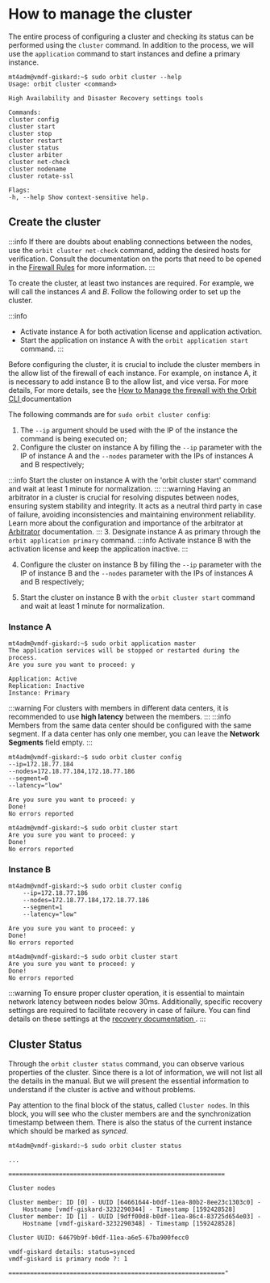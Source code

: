 # How to manage the cluster

The entire process of configuring a cluster and checking its status can be performed using the `cluster` command. In addition to the process, we will use the `application` command to start instances and define a primary instance. 
```
mt4adm@vmdf-giskard:~$ sudo orbit cluster --help
Usage: orbit cluster <command>

High Availability and Disaster Recovery settings tools

Commands:
cluster config
cluster start
cluster stop
cluster restart
cluster status
cluster arbiter
cluster net-check
cluster nodename
cluster rotate-ssl

Flags:
-h, --help Show context-sensitive help.
``` 
## Create the cluster
:::info
If there are doubts about enabling connections between the nodes, use the `orbit cluster net-check` command, adding the desired hosts for verification. Consult the documentation on the ports that need to be opened in the [Firewall Rules](/v3-32/docs/installation-firewall-requirements) for more information.
:::

To create the cluster, at least two instances are required. For example, we will call the instances *A* and *B*. Follow the following order to set up the cluster.

:::info
* Activate instance A for both activation license and application activation.
* Start the application on instance A with the `orbit application start` command.
:::


Before configuring the cluster, it is crucial to include the cluster members in the allow list of the firewall of each instance. For example, on instance A, it is necessary to add instance B to the allow list, and vice versa. For more details, For more details, see the [How to Manage the firewall with the Orbit CLI ](/v3-32/docs/orbit-cli-how-to-manage-the-firewall-with-the-orbit-cli) documentation 

The following commands are for `sudo orbit cluster config`:

1. The `--ip` argument should be used with the IP of the instance the command is being executed on;
2. Configure the cluster on instance A by filling the `--ip` parameter with the IP of instance A and the `--nodes` parameter with the IPs of instances A and B respectively;

:::info
Start the cluster on instance A with the 'orbit cluster start' command and wait at least 1 minute for normalization.
:::
:::warning
Having an arbitrator in a cluster is crucial for resolving disputes between nodes, ensuring system stability and integrity. It acts as a neutral third party in case of failure, avoiding inconsistencies and maintaining environment reliability. Learn more about the configuration and importance of the arbitrator at [Arbitrator](https://docs.senhasegura.io/v3-32/docs/arbitrator) documentation.
:::
3. Designate instance A as primary through the `orbit application primary` command.
:::info
Activate instance B with the activation license and keep the application inactive.
:::

4. Configure the cluster on instance B by filling the `--ip` parameter with the IP of instance B and the `--nodes` parameter with the IPs of instances A and B respectively;

1. Start the cluster on instance B with the `orbit cluster start` command and wait at least 1 minute for normalization.

### Instance A
``` 
mt4adm@vmdf-giskard:~$ sudo orbit application master
The application services will be stopped or restarted during the process.
Are you sure you want to proceed: y

Application: Active
Replication: Inactive
Instance: Primary
``` 
:::warning
For clusters with members in different data centers, it is recommended to use **high latency** between the members.
:::
:::info
Members from the same data center should be configured with the same segment. If a data center has only one member, you can leave the **Network Segments** field empty.
:::
```
mt4adm@vmdf-giskard:~$ sudo orbit cluster config
--ip=172.18.77.184
--nodes=172.18.77.184,172.18.77.186
--segment=0
--latency="low"

Are you sure you want to proceed: y
Done!
No errors reported
``` 
```
mt4adm@vmdf-giskard:~$ sudo orbit cluster start
Are you sure you want to proceed: y
Done!
No errors reported
``` 
### Instance B
``` 
mt4adm@vmdf-giskard:~$ sudo orbit cluster config
    --ip=172.18.77.186
    --nodes=172.18.77.184,172.18.77.186
    --segment=1
    --latency="low"

Are you sure you want to proceed: y
Done!
No errors reported
```
```
mt4adm@vmdf-giskard:~$ sudo orbit cluster start
Are you sure you want to proceed: y
Done!
No errors reported
``` 
:::warning
To ensure proper cluster operation, it is essential to maintain network latency between nodes below 30ms. Additionally, specific recovery settings are required to facilitate recovery in case of failure. You can find details on these settings at the [recovery documentation ](/v3-32/docs/installation-data-replication-how-to-enable-recovery).
:::

## Cluster Status
Through the `orbit cluster status` command, you can observe various properties of the cluster. Since there is a lot of information, we will not list all the details in the manual. But we will present the essential information to understand if the cluster is active and without problems.

Pay attention to the final block of the status, called `Cluster nodes`. In this block, you will see who the cluster members are and the synchronization timestamp between them. There is also the status of the current instance which should be marked as *synced*.
``` 
mt4adm@vmdf-giskard:~$ sudo orbit cluster status

...

============================================================

Cluster nodes

Cluster member: ID [0] - UUID [64661644-b0df-11ea-80b2-8ee23c1303c0] -
    Hostname [vmdf-giskard-3232290344] - Timestamp [1592428528]
Cluster member: ID [1] - UUID [9dff00d8-b0df-11ea-86c4-83725d654e03] -
    Hostname [vmdf-giskard-3232290348] - Timestamp [1592428528]

Cluster UUID: 64679b9f-b0df-11ea-a6e5-67ba900fecc0

vmdf-giskard details: status=synced
vmdf-giskard is primary node ?: 1

============================================================"
``` 
